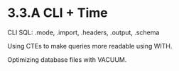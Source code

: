 # 3.3.A CLI + Time

CLI SQL: .mode, .import, .headers, .output, .schema

Using CTEs to make queries more readable using WITH.

Optimizing database files with VACUUM.
